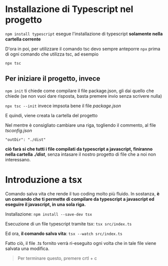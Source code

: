 # Installazione di Typescript nel progetto

`npm install typescript` esegue l'installazione di typescript **solamente nella cartella corrente**

D'ora in poi, per utilizzare il comando tsc devo sempre anteporre `npx` prima di ogni comando che utilizza tsc, ad esempio

`npx tsc`

## Per iniziare il progetto, invece

`npm init` ti chiede come compilare il file package.json, gli dai quello che chiede (se non vuoi dare risposta, basta premere invio senza scrivere nulla)

`npx tsc --init` invece impsota bene il file *package.json*

E quindi, viene creata la cartella del progetto

Nel mentre è consigliato cambiare una riga, togliendo il commento, al file *tsconfig.json*

`"outDir": "./dist"`

**ciò farà si che tutti i file compilati da typescript a javascript, finiranno nella cartella *./dist***, senza intasare il nostro progetto di file che a noi non interessano.

# Introduzione a tsx

Comando salva vita che rende il tuo coding molto più fluido. In sostanza, **è un comando che ti permette di compilare da typescript a javascript ed eseguire il javascript, in una sola riga.**

Installazione: `npm install --save-dev tsx`

Esecuzione di un file typescript tramite tsx: `tsx src/index.ts`

Ed ora, **il comando salva vita**: `tsx --watch src/index.ts`

Fatto ciò, il file .ts fornito verrà ri-eseguito ogni volta che in tale file viene salvata una modifica.

> Per terminare questo, premere crtl + c
